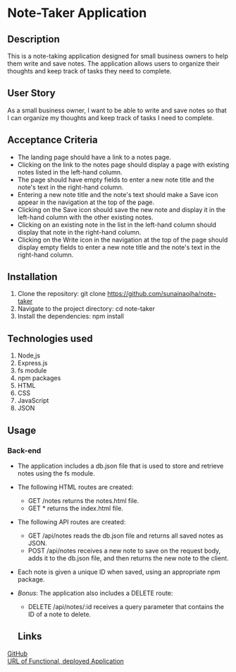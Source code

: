 # Note-Taker Application



## Description

This is a note-taking application designed for small business owners to help them write and save notes. The application allows users to organize their thoughts and keep track of tasks they need to complete.

## User Story

As a small business owner, I want to be able to write and save notes so that I can organize my thoughts and keep track of tasks I need to complete.

## Acceptance Criteria

- The landing page should have a link to a notes page.
- Clicking on the link to the notes page should display a page with existing notes listed in the left-hand column.
- The page should have empty fields to enter a new note title and the note's text in the right-hand column.
- Entering a new note title and the note's text should make a Save icon appear in the navigation at the top of the page.
- Clicking on the Save icon should save the new note and display it in the left-hand column with the other existing notes.
- Clicking on an existing note in the list in the left-hand column should display that note in the right-hand column.
- Clicking on the Write icon in the navigation at the top of the page should display empty fields to enter a new note title and the note's text in the right-hand column.

## Installation

1. Clone the repository: git clone https://github.com/sunainaojha/note-taker
2. Navigate to the project directory: cd note-taker
3. Install the dependencies: npm install

## Technologies used
1. Node,js
2. Express.js
3. fs module
4. npm packages
5. HTML
6. CSS
7. JavaScript
8. JSON


## Usage

### Back-end

- The application includes a db.json file that is used to store and retrieve notes using the fs module.
- The following HTML routes are created:

  - GET /notes returns the notes.html file.
  - GET * returns the index.html file.

- The following API routes are created:

  - GET /api/notes reads the db.json file and returns all saved notes as JSON.
  - POST /api/notes receives a new note to save on the request body, adds it to the db.json file, and then returns the new note to the client.

- Each note is given a unique ID when saved, using an appropriate npm package.

- *Bonus*: The application also includes a DELETE route:

  - DELETE /api/notes/:id receives a query parameter that contains the ID of a note to delete.


  ## Links
[GitHub](https://github.com/sunainaojha/Note-taker)\
[URL of Functional, deployed Application]()